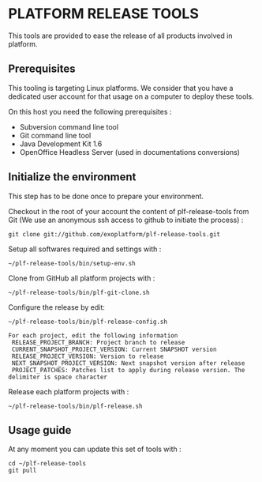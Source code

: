PLATFORM RELEASE TOOLS
======================

This tools are provided to ease the release of all products involved in platform.

Prerequisites
-------------

This tooling is targeting Linux platforms.
We consider that you have a dedicated user account for that usage on a computer to deploy these tools.

On this host you need the following prerequisites :

* Subversion command line tool
* Git command line tool
* Java Development Kit 1.6 
* OpenOffice Headless Server (used in documentations conversions)

Initialize the environment
--------------------------

This step has to be done once to prepare your environment.

Checkout in the root of your account the content of plf-release-tools from Git (We use an anonymous ssh access to github to initiate the process) :

    git clone git://github.com/exoplatform/plf-release-tools.git

Setup all softwares required and settings with :
  
    ~/plf-release-tools/bin/setup-env.sh

Clone from GitHub all platform projects with :

    ~/plf-release-tools/bin/plf-git-clone.sh

Configure the release by edit:

    ~/plf-release-tools/bin/plf-release-config.sh
   
    For each project, edit the following information
     RELEASE_PROJECT_BRANCH: Project branch to release
     CURRENT_SNAPSHOT_PROJECT_VERSION: Current SNAPSHOT version
     RELEASE_PROJECT_VERSION: Version to release
     NEXT_SNAPSHOT_PROJECT_VERSION: Next snapshot version after release
     PROJECT_PATCHES: Patches list to apply during release version. The delimiter is space character  

Release each platform projects with :

    ~/plf-release-tools/bin/plf-release.sh

Usage guide
-----------

At any moment you can update this set of tools with :

    cd ~/plf-release-tools
    git pull



